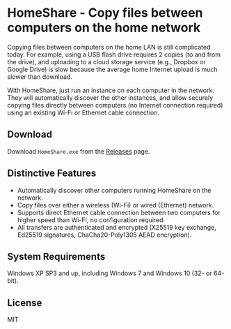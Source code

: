 # HomeShare - Copy files between computers on the home network

Copying files between computers on the home LAN is still complicated today.
For example, using a USB flash drive requires 2 copies (to and from the drive),
and uploading to a cloud storage service (e.g., Dropbox or Google Drive) is slow
because the average home Internet upload is much slower than download.

With HomeShare, just run an instance on each computer in the network. They will
automatically discover the other instances, and allow securely copying files directly
between computers (no Internet connection required) using an existing Wi-Fi or
Ethernet cable connection.

## Download

Download `HomeShare.exe` from the [Releases](https://github.com/alandau/HomeShare/releases) page.

## Distinctive Features

- Automatically discover other computers running HomeShare on the network.
- Copy files over either a wireless (Wi-Fi) or wired (Ethernet) network.
- Supports direct Ethernet cable connection between two computers for higher speed than Wi-Fi, no configuration required.
- All transfers are authenticated and encrypted (X25519 key exchange, Ed25519 signatures, ChaCha20-Poly1305 AEAD encryption).

## System Requirements

Windows XP SP3 and up, including Windows 7 and Windows 10 (32- or 64-bit).

## License

MIT
